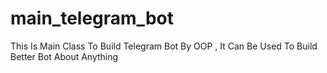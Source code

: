 # main_telegram_bot
This Is Main Class To Build Telegram Bot By OOP , It Can Be Used To Build Better Bot About Anything
